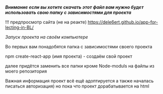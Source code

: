 ***Внимание если вы хотите скачать этот  файл вам нужно будет использовать свою папку с зависимостями для проекта***

!!! предпросмотр сайта (не на реакте) https://dele6ert.github.io/app-for-lecting-in-BL/

*Запуск проекта на своём компьютере*

Во первых вам понадобятся папка с зависимостями своего проекта

npm create-react-app (имя проекта) - создаём свой проект

далее придётся заменить все папки кроме Node-moduls на файлы из моего репозитория


Важная информация проект всё ещё адоптируется а также началась писаться авторизация) но пока что проект дорабатывается на  html


